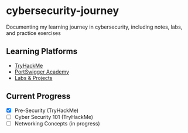 # cybersecurity-journey

Documenting my learning journey in cybersecurity, including notes, labs, and practice exercises

## Learning Platforms
- [TryHackMe](./TryHackMe)
- [PortSwigger Academy](./PortSwigger)
- [Labs & Projects](./Labs)

## Current Progress
- [x] Pre-Security (TryHackMe)
- [ ] Cyber Security 101 (TryHackMe)
- [ ] Networking Concepts (in progress)
